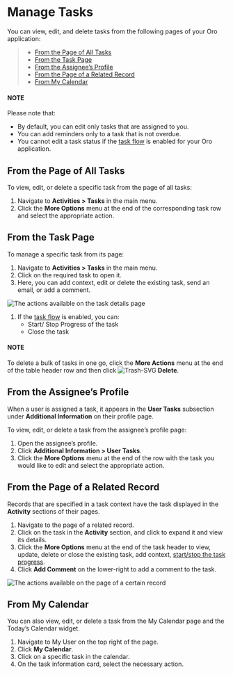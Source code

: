 <a id="doc-activities-tasks-actions-edit-detailed"></a>

<a id="doc-activities-tasks-actions-edit-fromgrid"></a>

<a id="doc-activities-tasks-actions-edit-fromviewpage"></a>

<a id="doc-activities-tasks-actions-edit-fromuserpage"></a>

<a id="doc-activities-tasks-actions-edit-fromrelatedpage"></a>

<a id="doc-activities-tasks-actions-edit-fromcalendar"></a>

# Manage Tasks

<!-- begin_manage_tasks -->

You can view, edit, and delete tasks from the following pages of your Oro application:

> * [From the Page of All Tasks](#from-the-page-of-all-tasks)
> * [From the Task Page](#from-the-task-page)
> * [From the Assignee’s Profile](#from-the-assignee-s-profile)
> * [From the Page of a Related Record](#from-the-page-of-a-related-record)
> * [From My Calendar](#from-my-calendar)

#### NOTE
Please note that:

* By default, you can edit only tasks that are assigned to you.
* You can add reminders only to a task that is not overdue.
* You cannot edit a task status if the [task flow](../../system/workflows/system-workflows/task-flow.md#doc-workflows-task-flow) is enabled for your Oro application.

## From the Page of All Tasks

To view, edit, or delete a specific task from the page of all tasks:

1. Navigate to **Activities > Tasks** in the main menu.
2. Click the <i class="fa fa-ellipsis-h fa-lg" aria-hidden="true"></i> **More Options** menu at the end of the corresponding task row and select the appropriate action.

## From the Task Page

To manage a specific task from its page:

1. Navigate to **Activities > Tasks** in the main menu.
2. Click on the required task to open it.
3. Here, you can add context, edit or delete the existing task, send an email, or add a comment.

![The actions available on the task details page](user/img/activities/ManageTasksTaskPage.png)
1. If the [task flow](../../system/workflows/system-workflows/task-flow.md#doc-workflows-task-flow) is enabled, you can:
   * <i class="fa fa-play fa-lg"></i> Start/ <i class="fa fa-stop fa-lg"></i> Stop Progress of the task
   * <i class="fa fa-check fa-lg" aria-hidden="true"></i> Close the task

#### NOTE
To delete a bulk of tasks in one go, click the <i class="fa fa-ellipsis-h fa-lg" aria-hidden="true"></i> **More Actions** menu at the end of the table header row and then click ![Trash-SVG](_themes/sphinx_rtd_theme/static/svg-icons/trash.svg) **Delete**.

## From the Assignee’s Profile

When a user is assigned a task, it appears in the **User Tasks** subsection under **Additional Information** on their profile page.

To view, edit, or delete a task from the assignee’s profile page:

1. Open the assignee’s profile.
2. Click **Additional Information > User Tasks**.
3. Click the <i class="fa fa-ellipsis-h fa-lg" aria-hidden="true"></i> **More Options** menu at the end of the row with the task you would like to edit and select the appropriate action.

## From the Page of a Related Record

Records that are specified in a task context have the task displayed in the **Activity** sections of their pages.

1. Navigate to the page of a related record.
2. Click on the task in the **Activity** section, and click to expand it and view its details.
3. Click the <i class="fa fa-ellipsis-h fa-lg" aria-hidden="true"></i> **More Options** menu at the end of the task header to view, update, delete or close the existing task, add context, [start/stop the task progress](../../system/workflows/system-workflows/task-flow.md#doc-workflows-task-flow).
4. Click **Add Comment** on the lower-right to add a comment to the task.

![The actions available on the page of a certain record](user/img/activities/ManageTasksInRelatedRecord.png)

## From My Calendar

You can also view, edit, or delete a task from the My Calendar page and the Today’s Calendar widget.

1. Navigate to My User on the top right of the page.
2. Click **My Calendar**.
3. Click on a specific task in the calendar.
4. On the task information card, select the necessary action.

<!-- end_manage_tasks -->
<!-- fa-bars = fa-navicon -->
<!-- Ic Tiles is used as Set As Default in saved views, and as tiles in display layout options -->
<!-- IcPencil refers to Rename in Commerce and Inline Editing in CRM -->
<!-- Check mark in the square. -->
<!-- SortDesc is also used as drop-down arrow -->
<!-- A -->
<!-- B -->
<!-- C -->
<!-- D -->
<!-- E -->
<!-- F -->
<!-- G -->
<!-- H -->
<!-- I -->
<!-- L -->
<!-- M -->
<!-- P -->
<!-- R -->
<!-- S -->
<!-- T -->
<!-- U -->
<!-- Z -->

